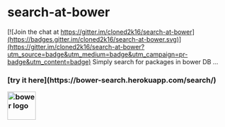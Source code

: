 # search-at-bower

[![Join the chat at https://gitter.im/cloned2k16/search-at-bower](https://badges.gitter.im/cloned2k16/search-at-bower.svg)](https://gitter.im/cloned2k16/search-at-bower?utm_source=badge&utm_medium=badge&utm_campaign=pr-badge&utm_content=badge)
Simply search for packages in bower DB ...

<h3>[try it here](https://bower-search.herokuapp.com/search/)

<A href="http://bower.io/" ><IMG src="http://bower.io/img/bower-logo.png" alt="bower logo" width=64></A>
